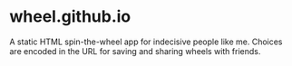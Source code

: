 # wheel.github.io
A static HTML spin-the-wheel app for indecisive people like me. Choices are encoded in the URL for saving and sharing wheels with friends.
